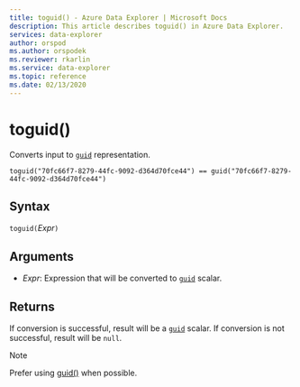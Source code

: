 ```yaml
---
title: toguid() - Azure Data Explorer | Microsoft Docs
description: This article describes toguid() in Azure Data Explorer.
services: data-explorer
author: orspod
ms.author: orspodek
ms.reviewer: rkarlin
ms.service: data-explorer
ms.topic: reference
ms.date: 02/13/2020
---
```

# toguid()

Converts input to [`guid`](./scalar-data-types/guid.md) representation.

```kusto
toguid("70fc66f7-8279-44fc-9092-d364d70fce44") == guid("70fc66f7-8279-44fc-9092-d364d70fce44")
```

## Syntax

`toguid(`*Expr*`)`

## Arguments

* *Expr*: Expression that will be converted to [`guid`](./scalar-data-types/guid.md) scalar. 

## Returns

If conversion is successful, result will be a [`guid`](./scalar-data-types/guid.md) scalar.
If conversion is not successful, result will be `null`.

> [!NOTE]
> Prefer using [guid()](./scalar-data-types/guid.md) when possible.
